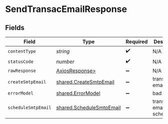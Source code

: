 # SendTransacEmailResponse


## Fields

| Field                                                                | Type                                                                 | Required                                                             | Description                                                          |
| -------------------------------------------------------------------- | -------------------------------------------------------------------- | -------------------------------------------------------------------- | -------------------------------------------------------------------- |
| `contentType`                                                        | *string*                                                             | :heavy_check_mark:                                                   | N/A                                                                  |
| `statusCode`                                                         | *number*                                                             | :heavy_check_mark:                                                   | N/A                                                                  |
| `rawResponse`                                                        | [AxiosResponse>](https://axios-http.com/docs/res_schema)             | :heavy_minus_sign:                                                   | N/A                                                                  |
| `createSmtpEmail`                                                    | [shared.CreateSmtpEmail](../../models/shared/createsmtpemail.md)     | :heavy_minus_sign:                                                   | transactional email sent                                             |
| `errorModel`                                                         | [shared.ErrorModel](../../models/shared/errormodel.md)               | :heavy_minus_sign:                                                   | bad request                                                          |
| `scheduleSmtpEmail`                                                  | [shared.ScheduleSmtpEmail](../../models/shared/schedulesmtpemail.md) | :heavy_minus_sign:                                                   | transactional email scheduled                                        |
